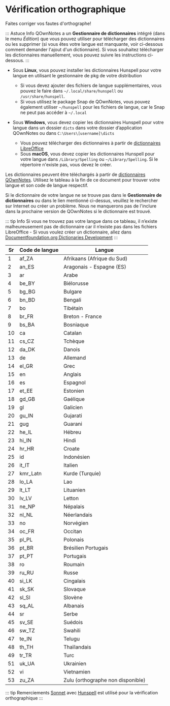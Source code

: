 # Vérification orthographique

Faites corriger vos fautes d'orthographe!

::: Astuce Info QOwnNotes a un **Gestionnaire de dictionnaires** intégré (dans le menu *Édition*) que vous pouvez utiliser pour télécharger des dictionnaires ou les supprimer (si vous êtes votre langue est manquante, voir ci-dessous comment demander l'ajout d'un dictionnaire). Si vous souhaitez télécharger les dictionnaires manuellement, vous pouvez suivre les instructions ci-dessous.
:::

- Sous **Linux**, vous pouvez installer les dictionnaires Hunspell pour votre langue en utilisant le gestionnaire de pkg de votre distribution
    - Si vous devez ajouter des fichiers de langue supplémentaires, vous pouvez le faire dans `~/.local/share/hunspell` ou `/usr/share/hunspell`.
    - Si vous utilisez le package Snap de QOwnNotes, vous pouvez également utiliser `~/hunspell` pour les fichiers de langue, car le Snap ne peut pas accéder à  `~/.local`

- Sous **Windows**, vous devez copier les dictionnaires Hunspell pour votre langue dans un dossier `dicts` dans votre dossier d’application QOwnNotes ou dans `C:\Users\[username]\dicts`
    - Vous pouvez télécharger des dictionnaires à partir de [dictionnaires LibreOffice](https://github.com/LibreOffice/dictionaries)
    - Sous **macOS**, vous devez copier les dictionnaires Hunspell pour votre langue dans `/Library/Spelling` ou `~/Library/Spelling`. Si le répertoire n'existe pas, vous devez le créer.

Les dictionnaires peuvent être téléchargés à partir de [dictionnaires QOwnNotes](https://github.com/qownnotes/dictionaries). Utilisez le tableau à la fin de ce document pour trouver votre langue et son code de langue respectif.

Si le dictionnaire de votre langue ne se trouve pas dans le **Gestionnaire de dictionnaires** ou dans le lien mentionné ci-dessus, veuillez le rechercher sur Internet ou créer un problème. Nous ne manquerons pas de l'inclure dans la prochaine version de QOwnNotes si le dictionnaire est trouvé.

::: tip Info
Si vous ne trouvez pas votre langue dans ce tableau, il n’existe malheureusement pas de dictionnaire car il n’existe pas dans les fichiers LibreOffice - Si vous voulez créer un dictionnaire, allez dans [Documentfoundation.org Dictionaries Development](https://wiki.documentfoundation.org/Development/Dictionaries)
:::

| Sr | Code de langue | Langue                            |
| -- | -------------- | --------------------------------- |
| 1  | af_ZA          | Afrikaans (Afrique du Sud)        |
| 2  | an_ES          | Aragonais - Espagne (ES)          |
| 3  | ar             | Arabe                             |
| 4  | be_BY          | Biélorusse                        |
| 5  | bg_BG          | Bulgare                           |
| 6  | bn_BD          | Bengali                           |
| 7  | bo             | Tibétain                          |
| 8  | br_FR          | Breton - France                   |
| 9  | bs_BA          | Bosniaque                         |
| 10 | ca             | Catalan                           |
| 11 | cs_CZ          | Tchèque                           |
| 12 | da_DK          | Danois                            |
| 13 | de             | Allemand                          |
| 14 | el_GR          | Grec                              |
| 15 | en             | Anglais                           |
| 16 | es             | Espagnol                          |
| 17 | et_EE          | Estonien                          |
| 18 | gd_GB          | Gaélique                          |
| 19 | gl             | Galicien                          |
| 20 | gu_IN          | Gujarati                          |
| 21 | gug            | Guarani                           |
| 22 | he_IL          | Hébreu                            |
| 23 | hi_IN          | Hindi                             |
| 24 | hr_HR          | Croate                            |
| 25 | id             | Indonésien                        |
| 26 | it_IT          | Italien                           |
| 27 | kmr_Latn       | Kurde (Turquie)                   |
| 28 | lo_LA          | Lao                               |
| 29 | lt_LT          | Lituanien                         |
| 30 | lv_LV          | Letton                            |
| 31 | ne_NP          | Népalais                          |
| 32 | nl_NL          | Néerlandais                       |
| 33 | no             | Norvégien                         |
| 34 | oc_FR          | Occitan                           |
| 35 | pl_PL          | Polonais                          |
| 36 | pt_BR          | Brésilien Portugais               |
| 37 | pt_PT          | Portugais                         |
| 38 | ro             | Roumain                           |
| 39 | ru_RU          | Russe                             |
| 40 | si_LK          | Cingalais                         |
| 41 | sk_SK          | Slovaque                          |
| 42 | sl_Sl          | Slovène                           |
| 43 | sq_AL          | Albanais                          |
| 44 | sr             | Serbe                             |
| 45 | sv_SE          | Suédois                           |
| 46 | sw_TZ          | Swahili                           |
| 47 | te_IN          | Telugu                            |
| 48 | th_TH          | Thaïlandais                       |
| 49 | tr_TR          | Turc                              |
| 51 | uk_UA          | Ukrainien                         |
| 52 | vi             | Vietnamien                        |
| 53 | zu_ZA          | Zulu (orthographe non disponible) |

::: tip
Remerciements [Sonnet](https://github.com/KDE/sonnet) avec [Hunspell](https://hunspell.github.io/) est utilisé pour la vérification orthographique
:::
